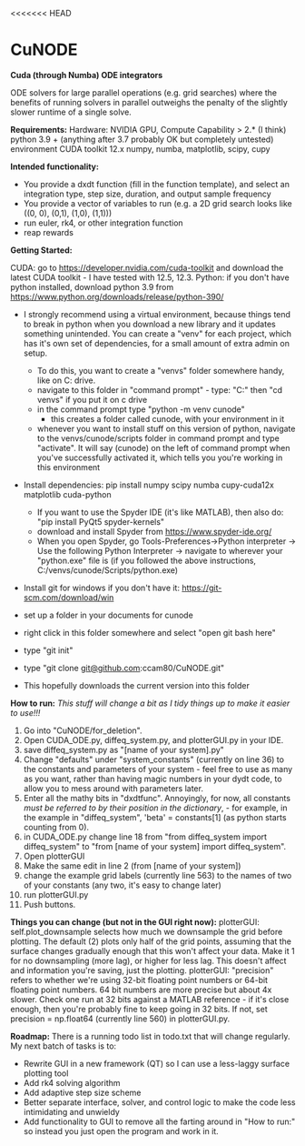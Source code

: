<<<<<<< HEAD
# CuNODE
**Cuda (through Numba) ODE integrators**

ODE solvers for large parallel operations (e.g. grid searches) where the benefits of running solvers in parallel outweighs the penalty of the slightly slower runtime of a single solve.

**Requirements:**
Hardware:
NVIDIA GPU, Compute Capability > 2.* (I think)
python 3.9 + (anything after 3.7 probably OK but completely untested) environment
CUDA toolkit 12.x
numpy, numba, matplotlib, scipy, cupy

**Intended functionality:**

- You provide a dxdt function (fill in the function template), and select an integration type, step size, duration, and output sample frequency
- You provide a vector of variables to run (e.g. a 2D grid search looks like ((0, 0), (0,1), (1,0), (1,1)))
- run euler, rk4, or other integration function
- reap rewards


**Getting Started:**

CUDA: go to https://developer.nvidia.com/cuda-toolkit and download the latest CUDA toolkit - I have tested with 12.5, 12.3.
Python: if you don't have python installed, download python 3.9 from https://www.python.org/downloads/release/python-390/
- I strongly recommend using a virtual environment, because things tend to break in python when you download a new library and it updates something unintended. You can create a "venv" for each project, which has it's own set of dependencies, for a small amount of extra admin on setup.
    - To do this, you want to create a "venvs" folder somewhere handy, like on C: drive.
    - navigate to this folder in "command prompt" - type: "C:" then "cd venvs" if you put it on c drive
    - in the command prompt type "python -m venv cunode"
        - this creates a folder called cunode, with your environment in it
    - whenever you want to install stuff on this version of python, navigate to the venvs/cunode/scripts folder in command prompt and type "activate". It will say (cunode) on the left of command prompt when you've successfully activated it, which tells you you're working in this environment
- Install dependencies: pip install numpy scipy numba cupy-cuda12x matplotlib cuda-python
    - If you want to use the Spyder IDE (it's like MATLAB), then also do: "pip install PyQt5 spyder-kernels"
    - download and install Spyder from https://www.spyder-ide.org/
    - When you open Spyder, go Tools-Preferences->Python interpreter -> Use the following Python Interpreter -> navigate to wherever your "python.exe" file is (if you followed the above instructions, C:/venvs/cunode/Scripts/python.exe)

- Install git for windows if you don't have it: https://git-scm.com/download/win
- set up a folder in your documents for cunode
- right click in this folder somewhere and select "open git bash here"
- type "git init"
- type "git clone git@github.com:ccam80/CuNODE.git"
- This hopefully downloads the current version into this folder

**How to run:**
*This stuff will change a bit as I tidy things up to make it easier to use!!!*
1. Go into "CuNODE/for_deletion".
2. Open CUDA_ODE.py, diffeq_system.py, and plotterGUI.py in your IDE.
3. save diffeq_system.py as "[name of your system].py"
4. Change "defaults" under "system_constants" (currently on line 36) to the constants and parameters of your system - feel free to use as many as you want, rather than having magic numbers in your dydt code, to allow you to mess around with parameters later.
5. Enter all the mathy bits in "dxdtfunc". Annoyingly, for now, all constants _must be referred to by their position in the dictionary_, - for example, in the example in "diffeq_system", 'beta' = constants[1] (as python starts counting from 0).
6. in CUDA_ODE.py change line 18 from "from diffeq_system import diffeq_system" to "from [name of your system] import diffeq_system".
7. Open plotterGUI
8. Make the same edit in line 2 (from [name of your system])
9. change the example grid labels (currently line 563) to the names of two of your constants (any two, it's easy to change later)
10. run plotterGUI.py
11. Push buttons.

**Things you can change (but not in the GUI right now):**
plotterGUI: self.plot_downsample selects how much we downsample the grid before plotting. The default (2) plots only half of the grid points, assuming that the surface changes gradually enough that this won't affect your data. Make it 1 for no downsampling (more lag), or higher for less lag. This doesn't affect and information you're saving, just the plotting.
plotterGUI: "precision" refers to whether we're using 32-bit floating point numbers or 64-bit floating point numbers. 64 bit numbers are more precise but about 4x slower. Check one run at 32 bits against a MATLAB reference - if it's close enough, then you're probably fine to keep going in 32 bits. If not, set precision = np.float64 (currently line 560) in plotterGUI.py.


**Roadmap:**
There is a running todo list in todo.txt that will change regularly. My next batch of tasks is to:
- Rewrite GUI in a new framework (QT) so I can use a less-laggy surface plotting tool
- Add rk4 solving algorithm
- Add adaptive step size scheme
- Better separate interface, solver, and control logic to make the code less intimidating and unwieldy
- Add functionality to GUI to remove all the farting around in "How to run:" so instead you just open the program and work in it.
